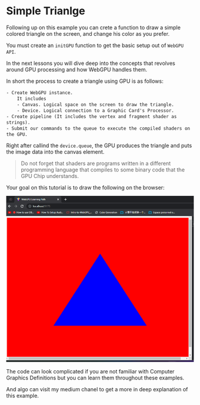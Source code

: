 # Simple Trianlge

Following up on this example you can crete a function to draw a simple colored triangle on the screen, and change his color as you prefer.

You must create an `initGPU` function to get the basic setup out of `WebGPU API`.

In the next lessons you will dive deep into the concepts that revolves around GPU processing and how WebGPU handles them.

In short the process to create a triangle using GPU is as follows:

    - Create WebGPU instance.
        It includes
        - Canvas. Logical space on the screen to draw the triangle.
        - Device. Logical connection to a Graphic Card's Processor.
    - Create pipeline (It includes the vertex and fragment shader as strings).
    - Submit our commands to the queue to execute the compiled shaders on the GPU.

Right after callind the `device.queue`, the GPU produces the triangle and puts the image data into the canvas element.

> Do not forget that shaders are programs written in a different programming language that compiles to some binary code  that the GPU Chip understands.
>

Your goal on this tutorial is to draw the following on the browser:

![my screenshot](../screenshots/simple_triangle.png)

The code can look complicated if you are not familiar with Computer Graphics Definitions but you can learn them throughout these examples.

And algo can visit my medium chanel to get a more in deep explanation of this example.